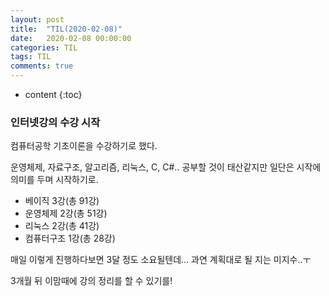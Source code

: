 ```yaml
---
layout: post
title:  "TIL(2020-02-08)"
date:   2020-02-08 00:00:00
categories: TIL
tags: TIL
comments: true
---
```


* content
{:toc}

### 인터넷강의 수강 시작
컴퓨터공학 기초이론을 수강하기로 했다. 

운영체제, 자료구조, 알고리즘, 리눅스, C, C#..
공부할 것이 태산같지만
일단은 시작에 의미를 두며 시작하기로. 

- 베이직 3강(총 91강)
- 운영체제 2강(총 51강)
- 리눅스 2강(총 41강)
- 컴퓨터구조 1강(총 28강)

매일 이렇게 진행하다보면 3달 정도 소요될텐데... 과연 계획대로 될 지는 미지수..ㅜ

3개월 뒤 이맘때에 강의 정리를 할 수 있기를!